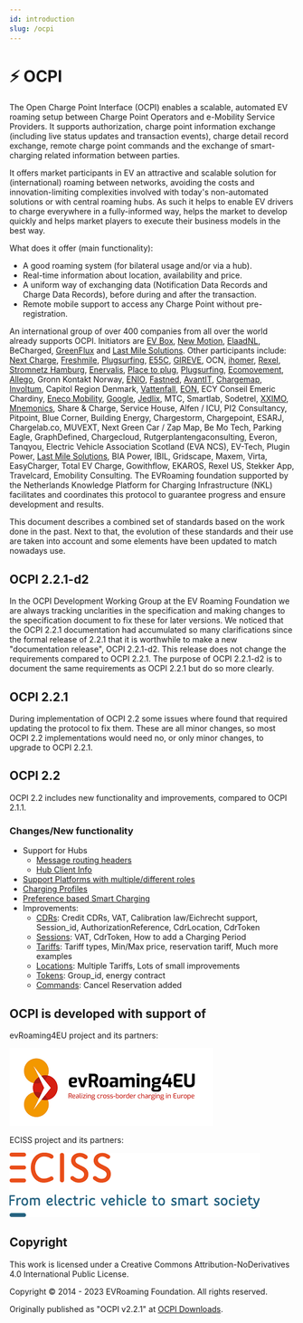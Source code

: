 ```yaml
---
id: introduction
slug: /ocpi
---
```

# ⚡ OCPI

The Open Charge Point Interface (OCPI) enables a scalable, automated EV roaming setup between Charge Point Operators and
e-Mobility Service Providers. It supports authorization, charge point information exchange (including live status
updates and transaction events), charge detail record exchange, remote charge point commands and the exchange of
smart-charging related information between parties.

It offers market participants in EV an attractive and scalable solution for (international) roaming between networks,
avoiding the costs and innovation-limiting complexities involved with today's non-automated solutions or with central
roaming hubs. As such it helps to enable EV drivers to charge everywhere in a fully-informed way, helps the market to
develop quickly and helps market players to execute their business models in the best way.

What does it offer (main functionality):

* A good  roaming system (for bilateral usage and/or via a hub).
* Real-time information about location, availability and price.
* A uniform way of exchanging data (Notification Data Records and Charge Data Records), before during and after the
  transaction.
* Remote mobile support to access any Charge Point without pre-registration.

An international group of over 400 companies from all over the world already supports OCPI. Initiators are [EV
Box](https://evbox.com), [New Motion](https://newmotion.com), [ElaadNL](https://elaad.nl), BeCharged,
[GreenFlux](https://greenflux.com) and [Last Mile Solutions](https://lastmilesolutions.com). Other participants include:
[Next Charge](https://nextcharge.app), [Freshmile](https://freshmile.com), [Plugsurfing](https://plugsurfing.com),
[E55C](https://e55c.com), [GIREVE](https://gireve.com), OCN, [ihomer](https://ihomer.nl),
[Rexel](https://www.rexel.com), [Stromnetz Hamburg](https://www.stromnetz-hamburg.de),
[Enervalis](https://enervalis.com), [Place to plug](https://placetoplug.com), [Plugsurfing](https://plugsurfing.com),
[Ecomovement](https://www.eco-movement.com), [Allego](https://www.allego.eu), Gronn Kontakt Norway,
[ENIO](https://www.enio-management.com), [Fastned](https://fastnedcharging.com), [AvantIT](https://www.avantit.no),
[Chargemap](https://chargemap.com), [Involtum](https://www.involtum.com), Capitol Region Denmark,
[Vattenfall](https://vattenfall.com), [EON](https://www.eon.com), ECY Conseil Emeric Chardiny, [Eneco
Mobility](https://www.eneco-emobility.com), [Google](https://www.google.com), [Jedlix](https://www.jedlix.com/), MTC,
Smartlab, Sodetrel, [XXIMO](https://www.xximo.com), [Mnemonics](https://www.mnemonic.io), Share & Charge, Service House,
Alfen / ICU, PI2 Consultancy, Pitpoint, Blue Corner, Building Energy, Chargestorm, Chargepoint, ESARJ, Chargelab.co,
MUVEXT, Next Green Car / Zap Map, Be Mo Tech, Parking Eagle, GraphDefined, Chargecloud, Rutgerplantengaconsulting,
Everon, Tanqyou, Electric Vehicle Association Scotland (EVA NCS), EV-Tech, Plugin Power, [Last Mile
Solutions](https://lastmilesolutions.com), BIA Power, IBIL, Gridscape, Maxem, Virta, EasyCharger, Total EV Charge,
Gowithflow, EKAROS, Rexel US, Stekker App, Travelcard, Emobility Consulting. The EVRoaming foundation supported by the
Netherlands Knowledge Platform for Charging Infrastructure (NKL) facilitates and coordinates this protocol to guarantee
progress and ensure development and results.

This document describes a combined set of standards based on the work done in the past. Next to that, the evolution of
these standards and their use are taken into account and some elements have been updated to match nowadays use.

## OCPI 2.2.1-d2

In the OCPI Development Working Group at the EV Roaming Foundation we are always tracking unclarities in the
specification and making changes to the specification document to fix these for later versions. We noticed that the OCPI
2.2.1 documentation had accumulated so many clarifications since the formal release of 2.2.1 that it is worthwhile to
make a new "documentation release", OCPI 2.2.1-d2. This release does not change the requirements compared to OCPI 2.2.1.
The purpose of OCPI 2.2.1-d2 is to document the same requirements as OCPI 2.2.1 but do so more clearly.

## OCPI 2.2.1

During implementation of OCPI 2.2 some issues where found that required updating the protocol to fix them. These are all
minor changes, so most OCPI 2.2 implementations would need no, or only minor changes, to upgrade to OCPI 2.2.1.

## OCPI 2.2

OCPI 2.2 includes new functionality and improvements, compared to OCPI 2.1.1.

### Changes/New functionality

* Support for Hubs
  * [Message routing headers](/docs/ocpi/04-transport-and-format/01-json-http-implementation-guide.md#message-routing)
  * [Hub Client Info](/docs/ocpi/06-modules/10-hubclientinfo/01-intro.md)
* [Support Platforms with multiple/different
  roles](/docs/ocpi/06-modules/02-credentials/07-data-types.md#credentialsrole-class)
* [Charging Profiles](/docs/ocpi/06-modules/09-charging-profiles/01-intro.md)
* [Preference based Smart Charging](/docs/ocpi/06-modules/04-sessions/06-object-description.md#set-charging-preferences)
* Improvements:
  * [CDRs](/docs/ocpi/06-modules/05-cdrs/06-object-description.md#cdr-object): Credit CDRs, VAT, Calibration
    law/Eichrecht support, Session_id, AuthorizationReference, CdrLocation, CdrToken
  * [Sessions](/docs/ocpi/06-modules/04-sessions/06-object-description.md#session-object): VAT, CdrToken, How to add a
    Charging Period
  * [Tariffs](/docs/ocpi/06-modules/06-tariffs/06-object-description.md#tariff-object): Tariff types, Min/Max price,
    reservation tariff, Much more examples
  * [Locations](/docs/ocpi/06-modules/03-locations/06-object-description.md#location-object): Multiple Tariffs, Lots of
    small improvements
  * [Tokens](/docs/ocpi/06-modules/07-tokens/06-object-description.md#token-object): Group_id, energy contract
  * [Commands](/docs/ocpi/06-modules/08-commands/06-object-description.md#cancelreservation-object): Cancel Reservation
    added

## OCPI is developed with support of

evRoaming4EU project and its partners:

![evRoaming4EU logo](../images/evroamingeu_logo.png)

ECISS project and its partners:

![ECISS logo](../images/eciss_logo.png)

## Copyright

This work is licensed under a Creative Commons Attribution-NoDerivatives 4.0 International Public License.

Copyright © 2014 - 2023 EVRoaming Foundation. All rights reserved.

Originally published as "OCPI v2.2.1" at [OCPI Downloads](https://evroaming.org/downloads/).
